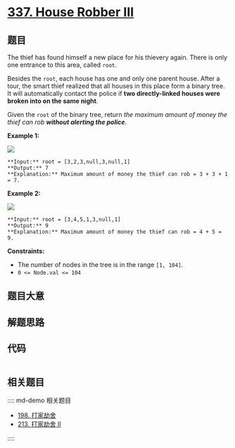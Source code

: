 # [337. House Robber III](https://leetcode.com/problems/house-robber-iii)

## 题目

The thief has found himself a new place for his thievery again. There is only
one entrance to this area, called `root`.

Besides the `root`, each house has one and only one parent house. After a
tour, the smart thief realized that all houses in this place form a binary
tree. It will automatically contact the police if **two directly-linked houses
were broken into on the same night**.

Given the `root` of the binary tree, return _the maximum amount of money the
thief can rob **without alerting the police**_.



**Example 1:**

![](https://assets.leetcode.com/uploads/2021/03/10/rob1-tree.jpg)

    
    
    **Input:** root = [3,2,3,null,3,null,1]
    **Output:** 7
    **Explanation:** Maximum amount of money the thief can rob = 3 + 3 + 1 = 7.
    

**Example 2:**

![](https://assets.leetcode.com/uploads/2021/03/10/rob2-tree.jpg)

    
    
    **Input:** root = [3,4,5,1,3,null,1]
    **Output:** 9
    **Explanation:** Maximum amount of money the thief can rob = 4 + 5 = 9.
    



**Constraints:**

  * The number of nodes in the tree is in the range `[1, 104]`.
  * `0 <= Node.val <= 104`


## 题目大意

## 解题思路

## 代码

```javascript

```

## 相关题目

:::: md-demo 相关题目
- [198. 打家劫舍](https://leetcode.com/problems/house-robber)
- [213. 打家劫舍 II](https://leetcode.com/problems/house-robber-ii)

::::
